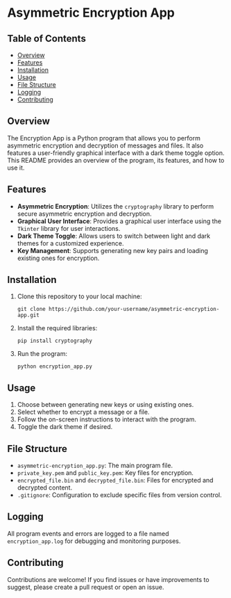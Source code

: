 # Asymmetric Encryption App

## Table of Contents

- [Overview](#overview)
- [Features](#features)
- [Installation](#installation)
- [Usage](#usage)
- [File Structure](#file-structure)
- [Logging](#logging)
- [Contributing](#contributing)

## Overview

The Encryption App is a Python program that allows you to perform asymmetric encryption and decryption of messages and files. It also features a user-friendly graphical interface with a dark theme toggle option. This README provides an overview of the program, its features, and how to use it.

## Features

- **Asymmetric Encryption**: Utilizes the `cryptography` library to perform secure asymmetric encryption and decryption.
- **Graphical User Interface**: Provides a graphical user interface using the `Tkinter` library for user interactions.
- **Dark Theme Toggle**: Allows users to switch between light and dark themes for a customized experience.
- **Key Management**: Supports generating new key pairs and loading existing ones for encryption.

## Installation

1. Clone this repository to your local machine:

       git clone https://github.com/your-username/asymmetric-encryption-app.git

2. Install the required libraries:

       pip install cryptography

3. Run the program:

       python encryption_app.py

## Usage 

1. Choose between generating new keys or using existing ones.
2. Select whether to encrypt a message or a file.
3. Follow the on-screen instructions to interact with the program.
4. Toggle the dark theme if desired.

## File Structure

- `asymmetric-encryption_app.py`: The main program file.
- `private_key.pem` and `public_key.pem`: Key files for encryption.
- `encrypted_file.bin` and `decrypted_file.bin`: Files for encrypted and decrypted content.
- `.gitignore`: Configuration to exclude specific files from version control.

## Logging

All program events and errors are logged to a file named `encryption_app.log` for debugging and monitoring purposes.

## Contributing

Contributions are welcome! If you find issues or have improvements to suggest, please create a pull request or open an issue.


